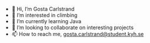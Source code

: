 - 👋 Hi, I’m Gosta Carlstrand
- 👀 I’m interested in climbing
- 🌱 I’m currently learning Java 
- 💞️ I’m looking to collaborate on interesting projects
- 📫 How to reach me, gosta.carlstrand@student.kyh.se

<!---
GostaCarlstrand/GostaCarlstrand is a ✨ special ✨ repository because its `README.md` (this file) appears on your GitHub profile.
You can click the Preview link to take a look at your changes.
--->
